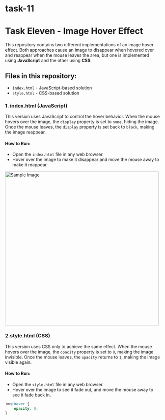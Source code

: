 # task-11
# Task Eleven - Image Hover Effect

This repository contains two different implementations of an image hover effect. Both approaches cause an image to disappear when hovered over and reappear when the mouse leaves the area, but one is implemented using **JavaScript** and the other using **CSS**.

## Files in this repository:
- `index.html` - JavaScript-based solution
- `style.html` - CSS-based solution

### 1. index.html (JavaScript)

This version uses JavaScript to control the hover behavior. When the mouse hovers over the image, the `display` property is set to `none`, hiding the image. Once the mouse leaves, the `display` property is set back to `block`, making the image reappear.

#### How to Run:

- Open the `index.html` file in any web browser.
- Hover over the image to make it disappear and move the mouse away to make it reappear.


<img id="hoverImage" src="https://www.istockphoto.com/photo/groups-of-dogs-labrador-puppies-puppy-chocolate-labrador-retriever-in-front-of-white-gm1069531070-286100409" alt="Sample Image" width="500" height="500">

<script>
    const imgElement = document.getElementById('hoverImage');
    
    imgElement.addEventListener('mouseover', function() {
        imgElement.style.display = 'none';
    });
    
    imgElement.addEventListener('mouseout', function() {
        imgElement.style.display = 'block';
    });
</script>

### 2.style.html (CSS)
This version uses CSS only to achieve the same effect. When the mouse hovers over the image, the `opacity` property is set to `0`, making the image invisible. Once the mouse leaves, the `opacity` returns to `1`, making the image visible again.

#### How to Run:

- Open the `style.html` file in any web browser.
- Hover over the image to see it fade out, and move the mouse away to see it fade back in.

```css
img:hover {
    opacity: 0;
}
